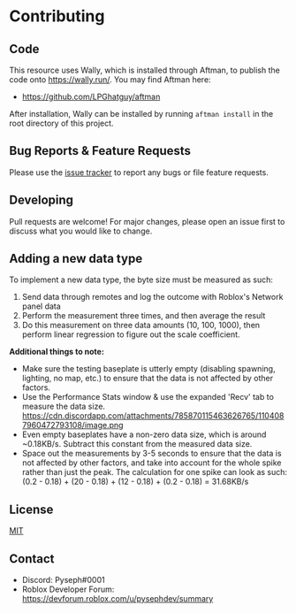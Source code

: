 # Contributing

## Code
This resource uses Wally, which is installed through Aftman, to publish the code onto https://wally.run/. You may find Aftman here:
- https://github.com/LPGhatguy/aftman

After installation, Wally can be installed by running `aftman install` in the root directory of this project.

## Bug Reports & Feature Requests
Please use the [issue tracker](https://github.com/PysephWasntAvailable/RemotePacketSizeCounter/issues) to report any bugs or file feature requests.


## Developing
Pull requests are welcome! For major changes, please open an issue first to discuss what you would like to change.

## Adding a new data type
To implement a new data type, the byte size must be measured as such:
1. Send data through remotes and log the outcome with Roblox's Network panel data
2. Perform the measurement three times, and then average the result
3. Do this measurement on three data amounts (10, 100, 1000), then perform linear regression to figure out the scale coefficient.

**Additional things to note:**
- Make sure the testing baseplate is utterly empty (disabling spawning, lighting, no map, etc.) to ensure that the data is not affected by other factors.
- Use the Performance Stats window & use the expanded 'Recv' tab to measure the data size.
https://cdn.discordapp.com/attachments/785870115463626765/1104087960472793108/image.png
- Even empty baseplates have a non-zero data size, which is around ~0.18KB/s. Subtract this constant from the measured data size.
- Space out the measurements by 3-5 seconds to ensure that the data is not affected by other factors, and take into account for the whole spike rather than just the peak.
The calculation for one spike can look as such:
(0.2 - 0.18) + (20 - 0.18) + (12 - 0.18) + (0.2 - 0.18) = 31.68KB/s


## License
[MIT](https://choosealicense.com/licenses/mit/)

## Contact
- Discord: Pyseph#0001
- Roblox Developer Forum: https://devforum.roblox.com/u/pysephdev/summary